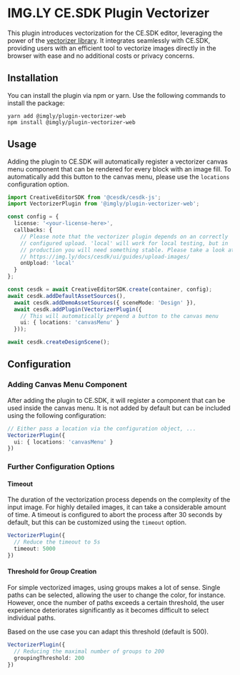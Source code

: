 # IMG.LY CE.SDK Plugin Vectorizer

This plugin introduces vectorization for the CE.SDK editor, leveraging the power of the [vectorizer library](https://github.com/imgly/vectorizer). It integrates seamlessly with CE.SDK, providing users with an efficient tool to vectorize images directly in the browser with ease and no additional costs or privacy concerns.

## Installation

You can install the plugin via npm or yarn. Use the following commands to install the package:

```
yarn add @imgly/plugin-vectorizer-web
npm install @imgly/plugin-vectorizer-web
```

## Usage

Adding the plugin to CE.SDK will automatically register a vectorizer
canvas menu component that can be rendered for every block with an image fill.
To automatically add this button to the canvas menu, please use the `locations`
configuration option.

```typescript
import CreativeEditorSDK from '@cesdk/cesdk-js';
import VectorizerPlugin from '@imgly/plugin-vectorizer-web';

const config = {
  license: '<your-license-here>',
  callbacks: {
    // Please note that the vectorizer plugin depends on an correctly
    // configured upload. 'local' will work for local testing, but in
    // production you will need something stable. Please take a look at:
    // https://img.ly/docs/cesdk/ui/guides/upload-images/
    onUpload: 'local'
  }
};

const cesdk = await CreativeEditorSDK.create(container, config);
await cesdk.addDefaultAssetSources(),
  await cesdk.addDemoAssetSources({ sceneMode: 'Design' }),
  await cesdk.addPlugin(VectorizerPlugin({
    // This will automatically prepend a button to the canvas menu
    ui: { locations: 'canvasMenu' }
  }));

await cesdk.createDesignScene();
```

## Configuration

### Adding Canvas Menu Component

After adding the plugin to CE.SDK, it will register a component that can be
used inside the canvas menu. It is not added by default but can be included
using the following configuration:

```typescript
// Either pass a location via the configuration object, ...
VectorizerPlugin({
  ui: { locations: 'canvasMenu' }
})
```

### Further Configuration Options

#### Timeout

The duration of the vectorization process depends on the complexity of the input image. For highly detailed images, it can take a considerable amount of time. A timeout is configured to abort the process after 30 seconds by default, but this can be customized using the `timeout` option.

```typescript
VectorizerPlugin({
  // Reduce the timeout to 5s
  timeout: 5000
})
```

#### Threshold for Group Creation

For simple vectorized images, using groups makes a lot of sense. Single paths can be selected, allowing the user to change the color, for instance. However, once the number of paths exceeds a certain threshold, the user experience deteriorates significantly as it becomes difficult to select individual paths.

Based on the use case you can adapt this threshold (default is 500).

```typescript
VectorizerPlugin({
  // Reducing the maximal number of groups to 200
  groupingThreshold: 200
})
```

